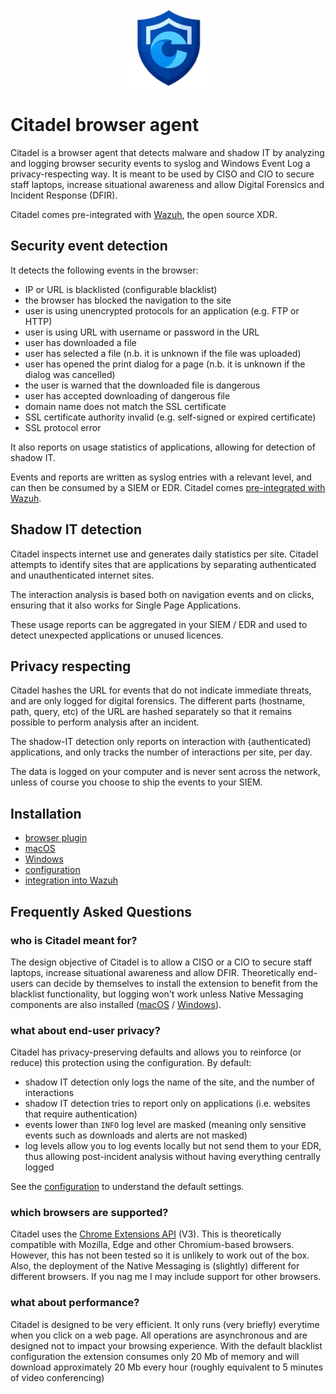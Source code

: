 <div align="center">
  <img alt="Citadel logo" src="gui/images/logo.png" width="25%">
</div>

# Citadel browser agent
Citadel is a browser agent that detects malware and shadow IT by analyzing and logging browser security events to syslog and Windows Event Log a privacy-respecting way. It is meant to be used by CISO and CIO to secure staff laptops, increase situational awareness and allow Digital Forensics and Incident Response (DFIR).

Citadel comes pre-integrated with [Wazuh](https://wazuh.com/), the open source XDR.

## Security event detection
It detects the following events in the browser:
* IP or URL is blacklisted (configurable blacklist)
* the browser has blocked the navigation to the site
* user is using unencrypted protocols for an application (e.g. FTP or HTTP)
* user is using URL with username or password in the URL
* user has downloaded a file
* user has selected a file (n.b. it is unknown if the file was uploaded)
* user has opened the print dialog for a page (n.b. it is unknown if the dialog was cancelled)
* the user is warned that the downloaded file is dangerous
* user has accepted downloading of dangerous file
* domain name does not match the SSL certificate
* SSL certificate authority invalid (e.g. self-signed or expired certificate)
* SSL protocol error

It also reports on usage statistics of applications, allowing for detection of shadow IT.

Events and reports are written as syslog entries with a relevant level, and can then be consumed by a SIEM or EDR. Citadel comes [pre-integrated with Wazuh](/doc/wazuh.md).


## Shadow IT detection
Citadel inspects internet use and generates daily statistics per site. Citadel attempts to identify sites that are applications by separating authenticated and unauthenticated internet sites.

The interaction analysis is based both on navigation events and on clicks, ensuring that it also works for Single Page Applications.

These usage reports can be aggregated in your SIEM / EDR and used to detect unexpected applications or unused licences.

## Privacy respecting
Citadel hashes the URL for events that do not indicate immediate threats, and are only logged for digital forensics. The different parts (hostname, path, query, etc) of the URL are hashed separately so that it remains possible to perform analysis after an incident.

The shadow-IT detection only reports on interaction with (authenticated) applications, and only tracks the number of interactions per site, per day.

The data is logged on your computer and is never sent across the network, unless of course you choose to ship the events to your SIEM.


## Installation
* [browser plugin](/doc/browser.md)
* [macOS](/doc/macos.md)
* [Windows](/doc/windows.md)
* [configuration](/doc/configuration.md)
* [integration into Wazuh](/doc/wazuh.md)


## Frequently Asked Questions

### who is Citadel meant for?
The design objective of Citadel is to allow a CISO or a CIO to secure staff laptops, increase situational awareness and allow DFIR. Theoretically end-users can decide by themselves to install the extension to benefit from the blacklist functionality, but logging won't work unless Native Messaging components are also installed ([macOS](/doc/macos.md) / [Windows](/doc/windows.md)).


### what about end-user privacy?
Citadel has privacy-preserving defaults and allows you to reinforce (or reduce) this protection using the configuration. By default:
* shadow IT detection only logs the name of the site, and the number of interactions
* shadow IT detection tries to report only on applications (i.e. websites that require authentication)
* events lower than `INFO` log level are masked (meaning only sensitive events such as downloads and alerts are not masked)
* log levels allow you to log events locally but not send them to your EDR, thus allowing post-incident analysis without having everything centrally logged
 
See the [configuration](/config.js) to understand the default settings.


### which browsers are supported?
Citadel uses the [Chrome Extensions API](https://developer.chrome.com/docs/extensions/reference/) (V3). This is theoretically compatible with Mozilla, Edge and other Chromium-based browsers. However, this has not been tested so it is unlikely to work out of the box. Also, the deployment of the Native Messaging is (slightly) different for different browsers. If you nag me I may include support for other browsers.


### what about performance?
Citadel is designed to be very efficient. It only runs (very briefly) everytime when you click on a web page. All operations are asynchronous and are designed not to impact your browsing experience. With the default blacklist configuration the extension consumes only 20 Mb of memory and will download approximately 20 Mb every hour (roughly equivalent to 5 minutes of video conferencing)
